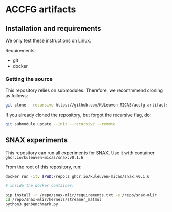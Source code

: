 # ACCFG artifacts

## Installation and requirements

We only test these instructions on Linux.

Requirements:
* git
* docker

### Getting the source

This repository relies on submodules.
Therefore, we recommmend cloning as follows:

```sh
git clone --recursive https://github.com/KULeuven-MICAS/accfg-artifacts
```

If you already cloned the repository, but forgot the recursive flag, do:

```sh
git submodule update --init --recursive --remote
```

## SNAX experiments

This repository can run all experiments for SNAX.
Use it with container `ghcr.io/kuleuven-micas/snax:v0.1.6`

From the root of this repository, run:

```sh
docker run -itv $PWD:/repo:z ghcr.io/kuleuven-micas/snax:v0.1.6

# inside the docker container:

pip install -r /repo/snax-mlir/requirements.txt -e /repo/snax-mlir
cd /repo/snax-mlir/kernels/streamer_matmul
python3 genbenchmark.py
```
